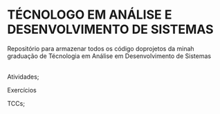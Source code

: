 # TÉCNOLOGO EM ANÁLISE E DESENVOLVIMENTO DE SISTEMAS
Repositório para armazenar todos os código doprojetos da minah graduação de Técnologia em Análise em Desenvolvimento de Sistemas 
<br><br>

Atividades;

Exercícios

TCCs;
